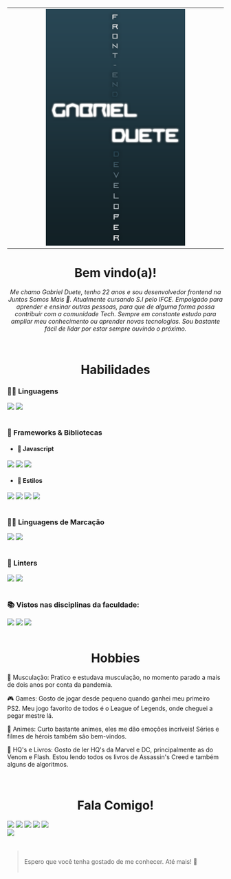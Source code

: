 <table>
  <tr>
    <td valign="top"><img src="mirio-gif-1.gif" width = '200px' height = '180px' /><img src="obitin.gif" width = '200px' height = '180px'/> <img src="eh-os-comes.gif" width = '200px' height = '180px'/></td>
    <td valign="top" align='center' width = '700px'><img src="banner-2.png" height= '550px'/></td>
    <td valign="top"> <img src="chuvinha.gif" width = '200px' height = '550px'/> </td>
  </tr>
</table>

<h1 align = 'center' > Bem vindo(a)! </h1>
<p align= 'center' ><em>
    Me chamo Gabriel Duete, tenho 22 anos e sou desenvolvedor frontend na Juntos Somos Mais 💙. Atualmente cursando S.I pelo IFCE. Empolgado para aprender e ensinar outras pessoas, para que de alguma forma possa contribuir com a comunidade Tech. Sempre em constante estudo para ampliar meu conhecimento ou aprender novas tecnologias. Sou bastante fácil de lidar por estar sempre ouvindo o próximo.</em>
</p>

<br>

<h1 align = 'center' > Habilidades </h1>
<h3>👩‍💻 Linguagens</h3> 
<div display: 'inline-block'>
    <img src = 'https://img.shields.io/badge/JavaScript-323330?style=for-the-badge&logo=javascript&logoColor=F7DF1E'>
    <img src = 'https://img.shields.io/badge/TypeScript-007ACC?style=for-the-badge&logo=typescript&logoColor=white'>
</div>

<br>

<h3>🚀 Frameworks & Bibliotecas</h3>

- <h4>👀 Javascript</h4>

<div display: 'inline-block'>
    <img src = 'https://img.shields.io/badge/React-20232A?style=for-the-badge&logo=react&logoColor=61DAFB'>
    <img src = 'https://img.shields.io/badge/Vue.js-35495E?style=for-the-badge&logo=vuedotjs&logoColor=4FC08D'>
    <img src = 'https://img.shields.io/badge/next.js-000000?style=for-the-badge&logo=nextdotjs&logoColor=white' >
</div>

- <h4>🎨 Estilos</h4>

<div display: 'inline-block'>
    <img src = 'https://img.shields.io/badge/Chakra--UI-319795?style=for-the-badge&logo=chakra-ui&logoColor=white' >
    <img src = 'https://img.shields.io/badge/styled--components-DB7093?style=for-the-badge&logo=styled-components&logoColor=white' >
    <img src = 'https://img.shields.io/badge/Material--UI-0081CB?style=for-the-badge&logo=material-ui&logoColor=white' >
    <img src = 'https://img.shields.io/badge/Sass-CC6699?style=for-the-badge&logo=sass&logoColor=white' >
</div>

<br>

<h3>👩‍💻 Linguagens de Marcação</h3> 
<div display: 'inline-block'>
    <img src = 'https://img.shields.io/badge/HTML5-E34F26?style=for-the-badge&logo=html5&logoColor=white'>
    <img src = 'https://img.shields.io/badge/CSS3-1572B6?style=for-the-badge&logo=css3&logoColor=white'>
</div>

<br>

<h3>🧐 Linters</h3>
<div display: 'inline-block'>
    <img src = 'https://img.shields.io/badge/eslint-3A33D1?style=for-the-badge&logo=eslint&logoColor=white'>
    <img src = 'https://img.shields.io/badge/prettier-1A2C34?style=for-the-badge&logo=prettier&logoColor=F7BA3E'>
</div>

<br>

<h3>📚 Vistos nas disciplinas da faculdade: </h3>
<div display: 'inline-block'>
    <img src = 'https://img.shields.io/badge/Python-3776AB?style=for-the-badge&logo=python&logoColor=white'>
    <img src = 'https://img.shields.io/badge/C-00599C?style=for-the-badge&logo=c&logoColor=white'>
    <img src = 'https://img.shields.io/badge/Java-ED8B00?style=for-the-badge&logo=java&logoColor=white'> 
</div>

<br>

<h1 align = 'center' > Hobbies </h1>

<p>💪 Musculação: Pratico e estudava musculação, no momento parado a mais de dois anos por conta da pandemia.</p>
<p>🎮 Games: Gosto de jogar desde pequeno quando ganhei meu primeiro PS2. Meu jogo favorito de todos é o League of Legends, onde cheguei a pegar mestre lá.</p>
<p>🧧 Animes: Curto bastante animes, eles me dão emoções incríveis! Séries e filmes de hérois também são bem-vindos.</p>
<p>📕 HQ's e Livros: Gosto de ler HQ's da Marvel e DC, principalmente as do Venom e Flash. Estou lendo todos os livros de Assassin's Creed e também alguns de algoritmos.</p>

<br>

<h1 align = 'center' > Fala Comigo! </h1>
  <a alt = 'Me mande um email' href = "mailto:gabrielmonteiroduete@gmail.com"><img src="https://img.shields.io/badge/Gmail-D14836?style=for-the-badge&logo=gmail&logoColor=white" target="_blank"></a>
   <a alt = 'Cheque meu linkedin' href="https://www.linkedin.com/in/gabrielduete/" target="_blank"><img src="https://img.shields.io/badge/-LinkedIn-%230077B5?style=for-the-badge&logo=linkedin&logoColor=white" target="_blank"></a> 
  <a alt = 'Cheque meu instagram' href="https://www.instagram.com/gabriel.duete/" target="_blank"><img src="https://img.shields.io/badge/-Instagram-%23E4405F?style=for-the-badge&logo=instagram&logoColor=white" target="_blank"></a>
    <a alt = 'Cheque meu twitter' href='https://twitter.com/GabrielDuetee' target="_blank"><img src="https://img.shields.io/badge/Twitter-1DA1F2?style=for-the-badge&logo=twitter&logoColor=white" target="_blank"></a>
  <a alt = 'Vídeos de tecnologia' href='https://www.youtube.com/channel/UC6gDHpv2bxUT4dGU_ihcp0w' target="_blank"><img src="https://img.shields.io/badge/YouTube-FF0000?style=for-the-badge&logo=youtube&logoColor=white" target="_blank"></a><br>
  <a alt = 'Artigos escritos no dev.to' href='https://dev.to/gabrielduete' target="_blank"><img src="https://img.shields.io/badge/dev.to-0A0A0A?style=for-the-badge&logo=devdotto&logoColor=white" target="_blank"></a><br>  
<br>
<blockquote><br>
    Espero que você tenha gostado de me conhecer. Até mais! 👋 
</<blockquote><br>
<br>
